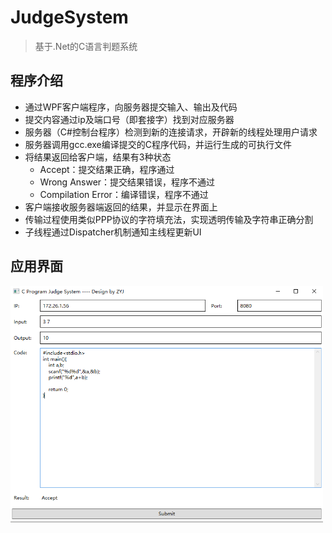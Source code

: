 # JudgeSystem
>基于.Net的C语言判题系统

## 程序介绍
* 通过WPF客户端程序，向服务器提交输入、输出及代码
* 提交内容通过ip及端口号（即套接字）找到对应服务器
* 服务器（C#控制台程序）检测到新的连接请求，开辟新的线程处理用户请求
* 服务器调用gcc.exe编译提交的C程序代码，并运行生成的可执行文件
* 将结果返回给客户端，结果有3种状态
  * Accept：提交结果正确，程序通过
  * Wrong Answer：提交结果错误，程序不通过
  * Compilation Error：编译错误，程序不通过
* 客户端接收服务器端返回的结果，并显示在界面上
* 传输过程使用类似PPP协议的字符填充法，实现透明传输及字符串正确分割
* 子线程通过Dispatcher机制通知主线程更新UI

## 应用界面
<img src="screenshots/screenshot.png" width="500" height="378" alt="客户端界面" />
